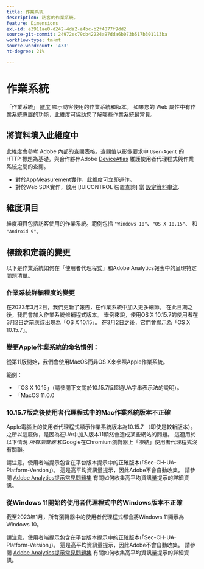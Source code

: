 ```yaml
---
title: 作業系統
description: 訪客的作業系統。
feature: Dimensions
exl-id: e3911ae0-d242-4da2-a4bc-b2f4877f9dd2
source-git-commit: 24972ec79cb42224a97dda6b073b517b301113ba
workflow-type: tm+mt
source-wordcount: '433'
ht-degree: 21%

---
```


# 作業系統

「作業系統」 [維度](overview.md) 顯示訪客使用的作業系統和版本。 如果您的 Web 屬性中有作業系統專屬的功能，此維度可協助您了解哪些作業系統最常見。

## 將資料填入此維度中

此維度會參考 Adobe 內部的查閱表格。查閱值以影像要求中 `User-Agent` 的 HTTP 標題為基礎。與合作夥伴Adobe [DeviceAtlas](https://deviceatlas.com/) 維護使用者代理程式與作業系統之間的查閱。

* 對於AppMeasurement實作，此維度可立即運作。
* 對於Web SDK實作，啟用 [!UICONTROL 裝置查詢] 當 [設定資料串流](https://experienceleague.adobe.com/docs/experience-platform/datastreams/configure.html).

## 維度項目

維度項目包括訪客使用的作業系統。範例包括 `"Windows 10"`、`"OS X 10.15"`、 和 `"Android 9"`。

## 標籤和定義的變更

以下是作業系統如何在「使用者代理程式」和Adobe Analytics報表中的呈現特定問題清單。

### 作業系統詳細程度的變更

在2023年3月2日，我們更新了報告，在作業系統中加入更多細節。 在此日期之後，我們會加入作業系統修補程式版本。 舉例來說，使用OS X 10.15.7的使用者在3月2日之前應該出現為「OS X 10.15」。 在3月2日之後，它們會顯示為「OS X 10.15.7」。

### 變更Apple作業系統的命名慣例：

從第11版開始，我們會使用MacOS而非OS X來參照Apple作業系統。

範例：

* 「OS X 10.15」（請參閱下文關於10.15.7版超過UA字串表示法的說明）。
* 「MacOS 11.0.0

### 10.15.7版之後使用者代理程式中的Mac作業系統版本不正確 

Apple電腦上的使用者代理程式顯示作業系統版本為10.15.7 （即使是較新版本）。 之所以這麼做，是因為在UA中加入版本11顯然會造成某些網站的問題。 這適用於以下情況 *所有瀏覽器* 和Google在Chromium瀏覽器上「凍結」使用者代理程式沒有關聯。

請注意，使用者端提示包含在平台版本提示中的正確版本(「Sec-CH-UA-Platform-Version」)。 這是高平均資訊量提示，因此Adobe不會自動收集。 請參閱 [Adobe Analytics提示常見問題集](https://experienceleague.adobe.com/docs/analytics/technotes/client-hints.html?lang=en) 有關如何收集高平均資訊量提示的詳細資訊。

### 從Windows 11開始的使用者代理程式中的Windows版本不正確

截至2023年1月，所有瀏覽器中的使用者代理程式都會將Windows 11顯示為Windows 10。

請注意，使用者端提示包含在平台版本提示中的正確版本(「Sec-CH-UA-Platform-Version」)。 這是高平均資訊量提示，因此Adobe不會自動收集。 請參閱 [Adobe Analytics提示常見問題集](https://experienceleague.adobe.com/docs/analytics/technotes/client-hints.html?lang=en) 有關如何收集高平均資訊量提示的詳細資訊。
